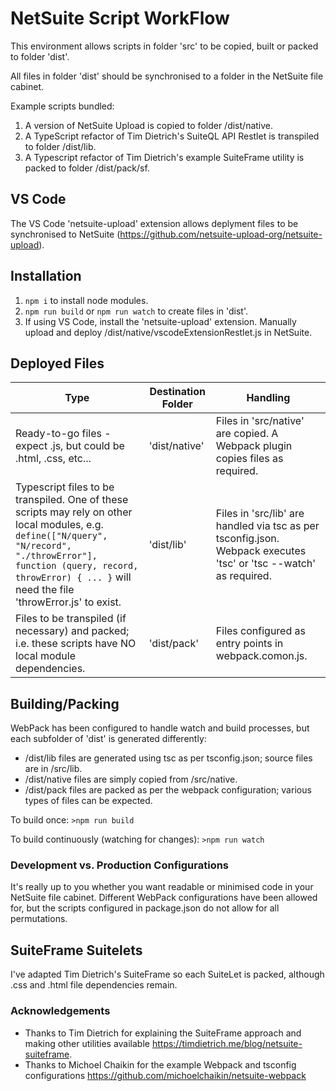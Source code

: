 
# NetSuite Script WorkFlow

This environment allows scripts in folder 'src' to be copied, built or packed to folder 'dist'.

All files in folder 'dist' should be synchronised to a folder in the NetSuite file cabinet.

Example scripts bundled:

1) A version of NetSuite Upload is copied to folder /dist/native.
2) A TypeScript refactor of Tim Dietrich's SuiteQL API Restlet is transpiled to folder /dist/lib.
3) A Typescript refactor of Tim Dietrich's example SuiteFrame utility is packed to folder /dist/pack/sf.

## VS Code

The VS Code 'netsuite-upload' extension allows deplyment files to be synchronised to NetSuite (<https://github.com/netsuite-upload-org/netsuite-upload>).

## Installation

1) `npm i` to install node modules.
2) `npm run build` or `npm run watch` to create files in 'dist'.
3) If using VS Code, install the 'netsuite-upload' extension. Manually upload and deploy /dist/native/vscodeExtensionRestlet.js in NetSuite.

## Deployed Files

| Type | Destination Folder | Handling |
| --- | --- | --- |
| Ready-to-go files - expect .js, but could be .html, .css, etc... | 'dist/native' | Files in 'src/native' are copied. A Webpack plugin copies files as required. |
| Typescript files to be transpiled. One of these scripts may rely on other local modules, e.g. `define(["N/query", "N/record", "./throwError"], function (query, record, throwError) { ... }` will need the file 'throwError.js' to exist. | 'dist/lib' | Files in 'src/lib' are handled via tsc as per tsconfig.json. Webpack executes 'tsc' or 'tsc --watch' as required. |
| Files to be transpiled (if necessary) and packed; i.e. these scripts have NO local module dependencies. | 'dist/pack' | Files configured as entry points in webpack.comon.js. |

## Building/Packing

WebPack has been configured to handle watch and build processes, but each subfolder of 'dist' is generated differently:

- /dist/lib files are generated using tsc as per tsconfig.json; source files are in /src/lib.
- /dist/native files are simply copied from /src/native.
- /dist/pack files are packed as per the webpack configuration; various types of files can be expected.

To build once:
`>npm run build`

To build continuously (watching for changes):
`>npm run watch`

### Development vs. Production Configurations

It's really up to you whether you want readable or minimised code in your NetSuite file cabinet. Different WebPack configurations have been allowed for, but the scripts configured in package.json do not allow for all permutations.

## SuiteFrame Suitelets

I've adapted Tim Dietrich's SuiteFrame so each SuiteLet is packed, although .css and .html file dependencies remain.

### Acknowledgements

- Thanks to Tim Dietrich for explaining the SuiteFrame approach and making other utilities available <https://timdietrich.me/blog/netsuite-suiteframe>.
- Thanks to Michoel Chaikin for the example Webpack and tsconfig configurations <https://github.com/michoelchaikin/netsuite-webpack>
